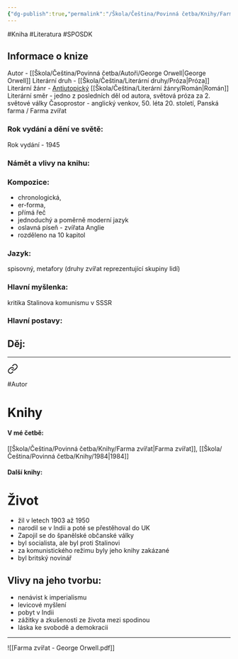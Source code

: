 ```yaml
---
{"dg-publish":true,"permalink":"/Škola/Čeština/Povinná četba/Knihy/Farma zvířat/","created":"2023-11-28T12:00:09.222+01:00","updated":"2024-03-13T18:26:00.621+01:00"}
---
```


#Kniha #Literatura #SPOSDK
## Informace o knize
Autor - [[Škola/Čeština/Povinná četba/Autoři/George Orwell\|George Orwell]]
Literární druh - [[Škola/Čeština/Literární druhy/Próza\|Próza]]
Literární žánr - [Antiutopický](Antiutopie.md) [[Škola/Čeština/Literární žánry/Román\|Román]]
Literární směr - jedno z posledních děl od autora, světová próza za 2. světové války
Časoprostor - anglický venkov, 50. léta 20. století, Panská farma / Farma zvířat
### Rok vydání a dění ve světě:
Rok vydání - 1945
### Námět a vlivy na knihu:
### Kompozice: 
- chronologická, 
- er-forma, 
- přímá řeč
- jednoduchý a poměrně moderní jazyk
- oslavná píseň - zvířata Anglie
- rozděleno na 10 kapitol
### Jazyk:
spisovný, metafory (druhy zvířat reprezentující skupiny lidí)
### Hlavní myšlenka:
kritika Stalinova komunismu v SSSR
### Hlavní postavy:

## Děj:

___

<div class="transclusion internal-embed is-loaded"><a class="markdown-embed-link" href="/skola/cestina/povinna-cetba/autori/george-orwell/" aria-label="Open link"><svg xmlns="http://www.w3.org/2000/svg" width="24" height="24" viewBox="0 0 24 24" fill="none" stroke="currentColor" stroke-width="2" stroke-linecap="round" stroke-linejoin="round" class="svg-icon lucide-link"><path d="M10 13a5 5 0 0 0 7.54.54l3-3a5 5 0 0 0-7.07-7.07l-1.72 1.71"></path><path d="M14 11a5 5 0 0 0-7.54-.54l-3 3a5 5 0 0 0 7.07 7.07l1.71-1.71"></path></svg></a><div class="markdown-embed">




#Autor
# Knihy
#### V mé četbě:
[[Škola/Čeština/Povinná četba/Knihy/Farma zvířat\|Farma zvířat]], [[Škola/Čeština/Povinná četba/Knihy/1984\|1984]]
#### Další knihy:

# Život
 - žil v letech 1903 až 1950
 - narodil se v Indii a poté se přestěhoval do UK
 - Zapojil se do španělské občanské války
 - byl socialista, ale byl proti Stalinovi
 - za komunistického režimu byly jeho knihy zakázané
 - byl britský novinář

## Vlivy na jeho tvorbu:
- nenávist k imperialismu
- levicové myšlení
- pobyt v Indii
- zážitky a zkušenosti ze života mezi spodinou
- láska ke svobodě a demokracii


</div></div>

___

![[Farma zvířat - George Orwell.pdf]]